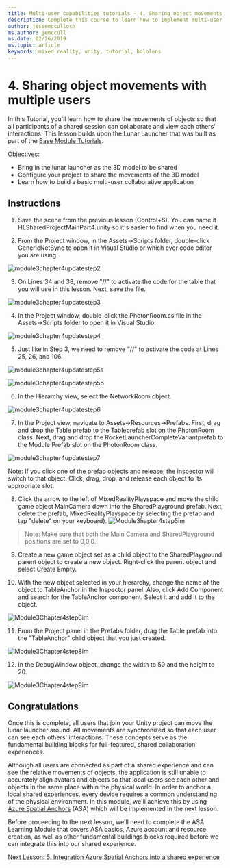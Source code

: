 ```yaml
---
title: Multi-user capabilities tutorials - 4. Sharing object movements with multiple users
description: Complete this course to learn how to implement multi-user shared experiences within a HoloLens 2 application.
author: jessemcculloch
ms.author: jemccull
ms.date: 02/26/2019
ms.topic: article
keywords: mixed reality, unity, tutorial, hololens
---
```



# 4. Sharing object movements with multiple users

In this Tutorial, you'll learn how to share the movements of objects so that all participants of a shared session can collaborate and view each others' interactions. This lesson builds upon the Lunar Launcher that was built as part of the [Base Module Tutorials](mrlearning-base.md).

Objectives:

- Bring in the lunar launcher as the 3D model to be shared
- Configure your project to share the movements of the 3D model
- Learn how to build a basic multi-user collaborative application

## Instructions


1. Save the scene from the previous lesson (Control+S). You can name it HLSharedProjectMainPart4.unity so it's easier to find when you need it.

2. From the Project window, in the Assets->Scripts folder, double-click GenericNetSync to open it in Visual Studio or which ever code editor you are using.  

![module3chapter4updatestep2](images/module3chapter4updatestep2.png)

3. On Lines 34 and 38, remove "//" to activate the code for the table that you will use in this lesson. Next, save the file. 

![module3chapter4updatestep3](images/module3chapter4updatestep3.png)

4. In the Project window, double-click the PhotonRoom.cs file in the Assets->Scripts folder to open it in Visual Studio. 

![module3chapter4updatestep4](images/module3chapter4updatestep4.png)

5. Just like in Step 3, we need to remove "//" to activate the code at Lines 25, 26, and 106.

![module3chapter4updatestep5a](images/module3chapter4updatestep5a.png) 

![module3chapter4updatestep5b](images/module3chapter4updatestep5b.png)

6. In the Hierarchy view, select the NetworkRoom object.

![module3chapter4updatestep6](images/module3chapter4updatestep6.png)

7. In the Project view, navigate to Assets->Resources->Prefabs. First, drag and drop the Table prefab to the Tableprefab slot on the PhotonRoom class. Next, drag and drop the RocketLauncherCompleteVariantprefab to the Module Prefab slot on the PhotonRoom class.

![module3chapter4updatestep7](images/module3chapter4updatestep7.png)

Note: If you click one of the prefab objects and release, the inspector will switch to that object. Click, drag, drop, and release each object to its appropriate slot.

8. Click the arrow to the left of MixedRealityPlayspace and move the child game object MainCamera down into the SharedPlayground prefab. Next, delete the prefab, MixedRealityPlayspace by selecting the prefab and tap "delete" on your keyboard).
![Module3hapter4step5im](images/module3chapter4step5im.PNG)

>Note:  Make sure that both the Main Camera and SharedPlayground positions are set to 0,0,0.
>

9. Create a new game object set as a child object to the SharedPlayground parent object to create a new object. Right-click the parent object and select Create Empty. 

10. With the new object selected in your hierarchy, change the name of the object to TableAnchor in the Inspector panel. Also, click Add Component and search for the TableAnchor component. Select it and add it to the object. 

![Module3Chapter4step6im](images/module3chapter4step7im.PNG)

11. From the Project panel in the Prefabs folder, drag the Table prefab into the "TableAnchor" child object that you just created.

![Module3Chapter4step8im](images/module3chapter4step8im.PNG)

12. In the DebugWindow object, change the width to 50 and the height to 20.

![Module3Chapter4step9im](images/module3chapter4step11im.PNG)

## Congratulations


Once this is complete, all users that join your Unity project can move the lunar launcher around. All movements are synchronized so that each user can see each others' interactions. These concepts serve as the fundamental building blocks for full-featured, shared collaboration experiences. 

Although all users are connected as part of a shared experience and can see the relative movements of objects, the application is still unable to accurately align avatars and objects so that local users see each other and objects in the same place within the physical world. In order to anchor a local shared experiences, every device requires a common understanding of the physical environment. In this module, we'll achieve this by using [Azure Spatial Anchors](<https://azure.microsoft.com/en-us/services/spatial-anchors/>) (ASA) which will be implemented in the next lesson.

Before proceeding to the next lesson, we'll need to complete the ASA Learning Module that covers ASA basics, Azure account and resource creation, as well as other fundamental buildings blocks required before we can integrate this into our shared experience.

[Next Lesson: 5. Integration Azure Spatial Anchors into a shared experience](mrlearning-sharing(photon)-ch5.md)

